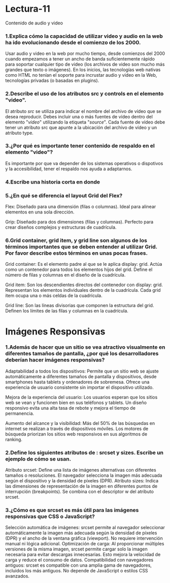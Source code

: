 # Lectura-11

Contenido de audio y video

### 1.Explica cómo la capacidad de utilizar video y audio en la web ha ido evolucionando desde el comienzo de los 2000.
Usar audio y video en la web por mucho tiempo, desde comienzos del 2000 cuando empezamos a tener un ancho de banda suficientemente rápido para soportar cualquier tipo de video (los archivos de video son mucho más grandes que texto o imágenes). En los inicios, las tecnologías web nativas como HTML no tenían el soporte para incrustar audio y video en la Web, tecnologías privadas (o basadas en plugins).
### 2.Describe el uso de los atributos src y controls en el elemento "video".
El atributo *src* se utiliza para indicar el nombre del archivo de vídeo que se desea reproducir.
Debes incluir una o más fuentes de vídeo dentro del elemento "*video*" utilizando la etiqueta "*source*".
Cada fuente de vídeo debe tener un atributo src que apunte a la ubicación del archivo de vídeo y un atributo type.
### 3.¿Por qué es importante tener contenido de respaldo en el elemento "video"?
Es importante por que va depender de los sistemas operativos o dispotivos y la accesibilidad, tener el respaldo nos ayuda a adaptarnos.
### 4.Escribe una historia corta en donde <audio> y <video> son personajes. A Complete Guide To Grid.
### 5.¿En qué se diferencia el layout Grid del Flex?
Flex: Diseñado para una dimensión (filas o columnas).
Ideal para alinear elementos en una sola dirección.

Grip: Diseñado para dos dimensiones (filas y columnas).
Perfecto para crear diseños complejos y estructuras de cuadrícula.
### 6.Grid container, grid item, y grid line son algunos de los términos importantes que se deben entender al utilizar Grid. Por favor describe estos términos en unas pocas frases.
Grid container:
Es el elemento padre al que se le aplica display: grid.
Actúa como un contenedor para todos los elementos hijos del grid.
Define el número de filas y columnas en el diseño de la cuadrícula.

Grid item:
Son los descendientes directos del contenedor con display: grid.
Representan los elementos individuales dentro de la cuadrícula.
Cada grid item ocupa una o más celdas de la cuadrícula.

Grid line:
Son las líneas divisorias que componen la estructura del grid.
Definen los límites de las filas y columnas en la cuadrícula.

# Imágenes Responsivas

### 1.Además de hacer que un sitio se vea atractivo visualmente en diferentes tamaños de pantalla, ¿por qué los desarrolladores deberían hacer imágenes responsivas?
Adaptabilidad a todos los dispositivos:
Permite que un sitio web se ajuste automáticamente a diferentes tamaños de pantalla y dispositivos, desde smartphones hasta tablets y ordenadores de sobremesa.
Ofrece una experiencia de usuario consistente sin importar el dispositivo utilizado.

Mejora de la experiencia del usuario:
Los usuarios esperan que los sitios web se vean y funcionen bien en sus teléfonos y tablets.
Un diseño responsivo evita una alta tasa de rebote y mejora el tiempo de permanencia.

Aumento del alcance y la visibilidad:
Más del 50% de las búsquedas en internet se realizan a través de dispositivos móviles.
Los motores de búsqueda priorizan los sitios web responsivos en sus algoritmos de ranking.

### 2.Define los siguientes atributos de <img>: srcset y sizes. Escribe un ejemplo de cómo se usan.
Atributo srcset:
Define una lista de imágenes alternativas con diferentes tamaños o resoluciones.
El navegador selecciona la imagen más adecuada según el dispositivo y la densidad de píxeles (DPR).
Atributo sizes:
Indica las dimensiones de representación de la imagen en diferentes puntos de interrupción (breakpoints).
Se combina con el descriptor w del atributo srcset.

### 3.¿Cómo es que srcset es más útil para las imágenes responsivas que CSS o JavaScript?
Selección automática de imágenes:
srcset permite al navegador seleccionar automáticamente la imagen más adecuada según la densidad de píxeles (DPR) y el ancho de la ventana gráfica (viewport).
No requiere intervención manual ni lógica adicional.
Optimización de carga:
Al proporcionar múltiples versiones de la misma imagen, srcset permite cargar solo la imagen necesaria para evitar descargas innecesarias.
Esto mejora la velocidad de carga y reduce el consumo de datos.
Compatibilidad con navegadores antiguos:
srcset es compatible con una amplia gama de navegadores, incluidos los más antiguos.
No depende de JavaScript o estilos CSS avanzados.



